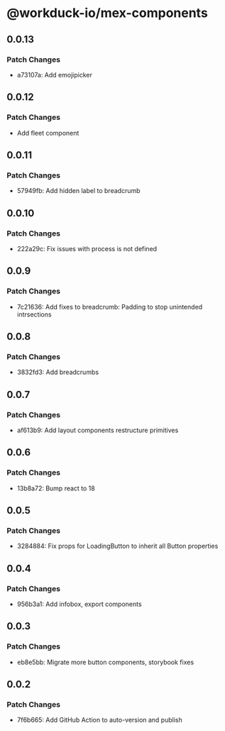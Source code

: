 # @workduck-io/mex-components

## 0.0.13

### Patch Changes

- a73107a: Add emojipicker

## 0.0.12

### Patch Changes

- Add fleet component

## 0.0.11

### Patch Changes

- 57949fb: Add hidden label to breadcrumb

## 0.0.10

### Patch Changes

- 222a29c: Fix issues with process is not defined

## 0.0.9

### Patch Changes

- 7c21636: Add fixes to breadcrumb: Padding to stop unintended intrsections

## 0.0.8

### Patch Changes

- 3832fd3: Add breadcrumbs

## 0.0.7

### Patch Changes

- af613b9: Add layout components restructure primitives

## 0.0.6

### Patch Changes

- 13b8a72: Bump react to 18

## 0.0.5

### Patch Changes

- 3284884: Fix props for LoadingButton to inherit all Button properties

## 0.0.4

### Patch Changes

- 956b3a1: Add infobox, export components

## 0.0.3

### Patch Changes

- eb8e5bb: Migrate more button components, storybook fixes

## 0.0.2

### Patch Changes

- 7f6b665: Add GitHub Action to auto-version and publish
